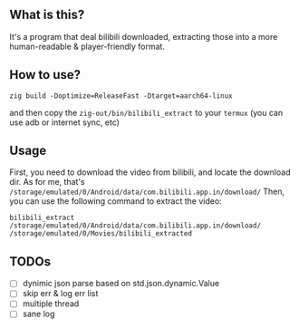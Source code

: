 ## What is this?

It's a program that deal bilibili downloaded, extracting those into a more human-readable & player-friendly format.

## How to use?

```shell
zig build -Doptimize=ReleaseFast -Dtarget=aarch64-linux
```

and then copy the `zig-out/bin/bilibili_extract` to your `termux` (you can use adb or internet sync, etc)

## Usage

First, you need to download the video from bilibili, and locate the download dir.
As for me, that's `/storage/emulated/0/Android/data/com.bilibili.app.in/download/`
Then, you can use the following command to extract the video:

```shell
bilibili_extract /storage/emulated/0/Android/data/com.bilibili.app.in/download/ /storage/emulated/0/Movies/bilibili_extracted
```

## TODOs

- [ ] dynimic json parse based on std.json.dynamic.Value
- [ ] skip err & log err list
- [ ] multiple thread
- [ ] sane log
